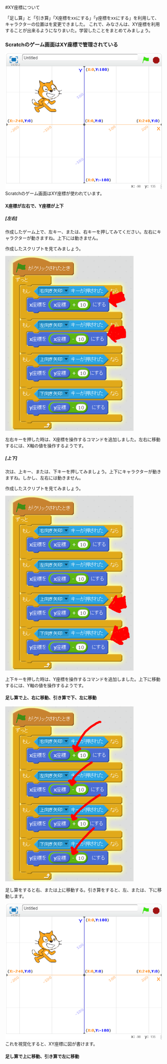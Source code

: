 #XY座標について

「足し算」と「引き算」「X座標をxxにする」「y座標をxxにする」を利用して、キャラクターの位置はを変更できました。
これで、みなさんは、XY座標を利用することが出来るようになりまいた。学習したことをまとめてみましょう。


### Scratchのゲーム画面はXY座標で管理されている
![](gridchart.png)
Scratchのゲーム画面はXY座標が使われています。


#### X座標が左右で、Y座標が上下
##### [左右]
作成したゲーム上で、左キー、または、右キーを押してみてください。左右にキャラクターが動きますね。上下には動きません。

作成したスクリプトを見てみましょう。

![](move_lrtd_xaxis.png)

左右キーを押した時は、X座標を操作するコマンドを追加しました。左右に移動するには、X軸の値を操作するようです。

##### [上下]
次は、上キー、または、下キーを押してみましょう。上下にキャラクターが動きますね。しかし、左右には動きません。

作成したスクリプトを見てみましょう。

![](move_lrtd_yaxis.png)

上下キーを押した時は、Y座標を操作するコマンドを追加しました。上下に移動するには、Y軸の値を操作するようです。




#### 足し算で上、右に移動、引き算で下、左に移動


![](move_lrtd_add_sub.png)

足し算をすると右、または上に移動する。引き算をすると、左、または、下に移動します。

![](gridchart.png)
これを視覚化すると、XY座標に図が書けます。




#### 足し算で上に移動、引き算で左に移動

